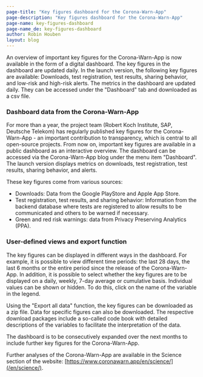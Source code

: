 ```yaml
---
page-title: "Key figures dashboard for the Corona-Warn-App"
page-description: "Key figures dashboard for the Corona-Warn-App"
page-name: key-figures-dashboard
page-name_de: key-figures-dashboard
author: Robin Houben 
layout: blog
---
```


An overview of important key figures for the Corona-Warn-App is now available in the form of a digital dashboard. The key figures in the dashboard are updated daily. In the launch version, the following key figures are available:  Downloads, test registration, test results, sharing behavior, and low-risk and high-risk alerts. The metrics in the dashboard are updated daily. They can be accessed under the "Dashboard" tab and downloaded as a csv file. 

<!-- overview -->

### Dashboard data from the Corona-Warn-App

For more than a year, the project team (Robert Koch Institute, SAP, Deutsche Telekom) has regularly published key figures for the Corona-Warn-App - an important contribution to transparency, which is central to all open-source projects. 
From now on, important key figures are available in a public dashboard as an interactive overview. The dashboard can be accessed via the Corona-Warn-App blog under the menu item "Dashboard". The launch version displays metrics on downloads, test registration, test results, sharing behavior, and alerts. 

These key figures come from various sources: 
 
- Downloads: Data from the Google PlayStore and Apple App Store.  
- Test registration, test results, and sharing behavior: Information from the backend database where tests are registered to allow results to be communicated and others to be warned if necessary. 
- Green and red risk warnings: data from Privacy Preserving Analytics (PPA).

### User-defined views and export function

The key figures can be displayed in different ways in the dashboard. For example, it is possible to view different time periods: the last 28 days, the last 6 months or the entire period since the release of the Corona-Warn-App. In addition, it is possible to select whether the key figures are to be displayed on a daily, weekly, 7-day average or cumulative basis. Individual values can be shown or hidden.  To do this, click on the name of the variable in the legend.

Using the "Export all data" function, the key figures can be downloaded as a zip file. Data for specific figures can also be downloaded. The respective download packages include a so-called code book with detailed descriptions of the variables to facilitate the interpretation of the data.  
 
The dashboard is to be consecutively expanded over the next months to include further key figures for the Corona-Warn-App. 

Further analyses of the Corona-Warn-App are available in the Science section of the website: [https://www.coronawarn.app/en/science/](/en/science/).
